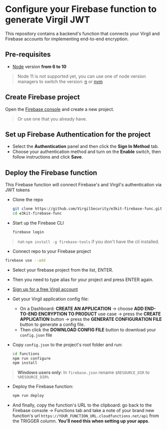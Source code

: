 # Configure your Firebase function to generate Virgil JWT

This repository contains a backend's function that connects your Virgil and Firebase accounts for implementing end-to-end encryption.

## Pre-requisites
- [Node](https://nodejs.org/en/download) version **from 6 to 10**
> Node 11 is not supported yet, you can use one of node version managers to switch the version: [n](https://github.com/tj/n) or [nvm](https://github.com/creationix/nvm)

## Create Firebase project

Open the [Firebase console](https://console.firebase.google.com) and create a new project.

> Or use one that you already have.

## Set up Firebase Authentication for the project
- Select the **Authentication** panel and then click the **Sign In Method** tab.
- Choose your authentication method and turn on the **Enable** switch, then follow instructions and click **Save**.

## Deploy the Firebase function
This Firebase function will connect Firebase's and Virgil's authentication via JWT tokens

- Clone the repo
  ```bash
  git clone https://github.com/VirgilSecurity/e3kit-firebase-func.git
  cd e3kit-firebase-func
  ```
- Start up the Firebase CLI
  ```bash
  firebase login
  ```
> run `npm install -g firebase-tools` if you don't have the cli installed.

 - Connect repo to your Firebase project

  ```bash
  firebase use --add
  ```
- Select your firebase project from the list, ENTER.

- Then you need to type alias for your project and press ENTER again.

- [Sign up for a free Virgil account](https://virgilsecurity.com/getstarted)

- Get your Virgil application config file:

  - On a Dashboard: **CREATE AN APPLICATION** -> choose **ADD END-TO-END ENCRYPTION TO PRODUCT** use case -> press the **CREATE APPLICATION** button -> press the **GENERATE CONFIGURATION FILE** button to generate a config file.
  - Then click the **DOWNLOAD CONFIG FILE** button to download your `config.json` file

- Copy `config.json` to the project's root folder and run:
  ```bash
  cd functions
  npm run configure
  npm install
  ```
> **Windows users only**: In `firebase.json` rename `$RESOURCE_DIR` to `%RESOURCE_DIR%`

- Deploy the Firebase function:
  ```bash
  npm run deploy
  ```

- And finally, copy the function's URL to the clipboard: go back to the Firebase console -> Functions tab and take a note of your brand new function's url `https://YOUR_FUNCTION_URL.cloudfunctions.net/api` from the TRIGGER column. **You'll need this when setting up your apps**.
